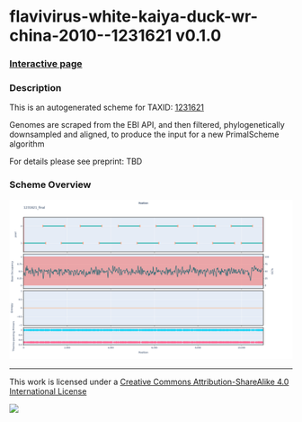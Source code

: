 # flavivirus-white-kaiya-duck-wr-china-2010--1231621 v0.1.0

### [Interactive page](https://chrisgkent.github.io/schemes/flavivirus-white-kaiya-duck-wr-china-2010--1231621-1000-v0.1.0)

### Description

This is an autogenerated scheme for TAXID: [1231621](https://www.ncbi.nlm.nih.gov/Taxonomy/Browser/wwwtax.cgi?mode=Info&id=1231621&lvl=3&lin=f&keep=1&srchmode=1&unlock)

Genomes are scraped from the EBI API, and then filtered, phylogenetically downsampled and aligned, to produce the input for a new PrimalScheme algorithm

For details please see preprint: TBD

### Scheme Overview

![Alt text](work/1231621_final.png '1231621_final.png')

------------------------------------------------------------------------

This work is licensed under a [Creative Commons Attribution-ShareAlike 4.0 International License](http://creativecommons.org/licenses/by-sa/4.0/) 

![](https://i.creativecommons.org/l/by-sa/4.0/88x31.png)